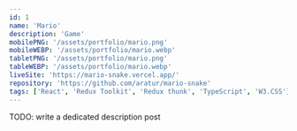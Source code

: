 ```yaml
---
id: 1
name: 'Mario'
description: 'Game'
mobilePNG: '/assets/portfolio/mario.png'
mobileWEBP: '/assets/portfolio/mario.webp'
tabletPNG: '/assets/portfolio/mario.png'
tableWEBP: '/assets/portfolio/mario.webp'
liveSite: 'https://mario-snake.vercel.app/'
repository: 'https://github.com/aratur/mario-snake'
tags: ['React', 'Redux Toolkit', 'Redux thunk', 'TypeScript', 'W3.CSS']
---
```


TODO: write a dedicated description post
